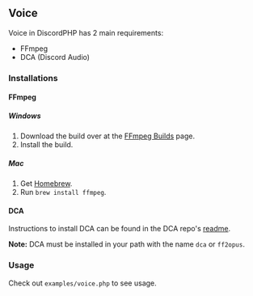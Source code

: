 ## Voice

Voice in DiscordPHP has 2 main requirements:

- FFmpeg
- DCA (Discord Audio)

### Installations

#### FFmpeg

##### Windows

1. Download the build over at the [FFmpeg Builds](http://ffmpeg.zeranoe.com/builds/) page.
2. Install the build.

##### Mac

1. Get [Homebrew](http://brew.sh/).
2. Run `brew install ffmpeg`.

#### DCA

Instructions to install DCA can be found in the DCA repo's [readme](https://github.com/bwmarrin/dca).

**Note:** DCA must be installed in your path with the name `dca` or `ff2opus`.

### Usage

Check out `examples/voice.php` to see usage.